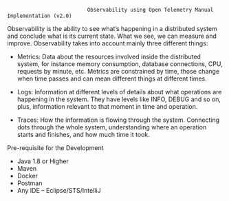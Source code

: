                               Observability using Open Telemetry Manual Implementation (v2.0)

Observability is the ability to see what’s happening in a distributed system and conclude what is its current state. What we see, we can measure and improve. Observability takes into account mainly three different things:

- Metrics: Data about the resources involved inside the distributed system, for instance memory consumption, database connections, CPU, requests by minute, etc. Metrics are constrained by time, those change when time passes and can mean different things at different times.

- Logs: Information at different levels of details about what operations are happening in the system. They have levels like INFO, DEBUG and so on, plus, information relevant to that moment in time and operation.

- Traces: How the information is flowing through the system. Connecting dots through the whole system, understanding where an operation starts and finishes, and how much time it took.

Pre-requisite for the Development
- Java 1.8 or Higher
- Maven
- Docker
- Postman
- Any IDE – Eclipse/STS/IntelliJ
